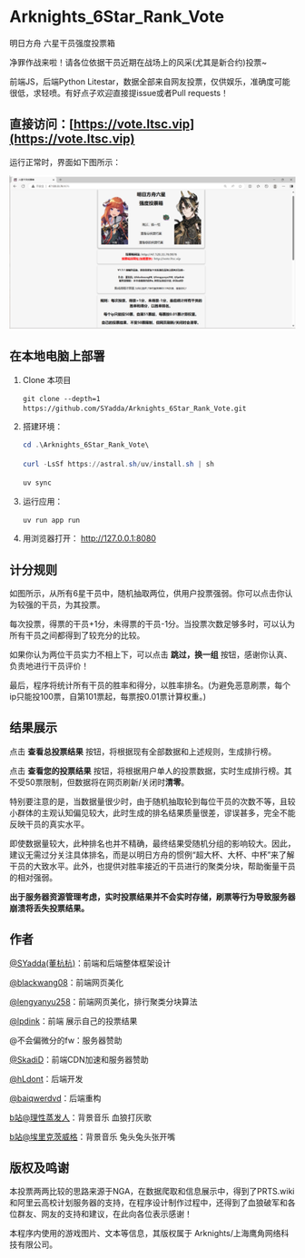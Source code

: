 # Arknights_6Star_Rank_Vote

明日方舟 六星干员强度投票箱

净罪作战来啦！请各位依据干员近期在战场上的风采(尤其是新合约)投票~

前端JS，后端Python Litestar，数据全部来自网友投票，仅供娱乐，准确度可能很低，求轻喷。有好点子欢迎直接提issue或者Pull requests！

## 直接访问：[https://vote.ltsc.vip](https://vote.ltsc.vip)

运行正常时，界面如下图所示：

<img src="images\frontend.png" alt="frontend" width="1000px">

## 在本地电脑上部署

1. Clone 本项目

   `git clone --depth=1 https://github.com/SYadda/Arknights_6Star_Rank_Vote.git`

1. 搭建环境：

   ```powershell
   cd .\Arknights_6Star_Rank_Vote\

   curl -LsSf https://astral.sh/uv/install.sh | sh

   uv sync
   ```

1. 运行应用：

   `uv run app run`

1. 用浏览器打开： http://127.0.0.1:8080

## 计分规则

如图所示，从所有6星干员中，随机抽取两位，供用户投票强弱。你可以点击你认为较强的干员，为其投票。

每次投票，得票的干员+1分，未得票的干员-1分。当投票次数足够多时，可以认为所有干员之间都得到了较充分的比较。

如果你认为两位干员实力不相上下，可以点击 **跳过，换一组** 按钮，感谢你认真、负责地进行干员评价！

最后，程序将统计所有干员的胜率和得分，以胜率排名。(为避免恶意刷票，每个ip只能投100票，自第101票起，每票按0.01票计算权重。)

## 结果展示

点击 **查看总投票结果** 按钮，将根据现有全部数据和上述规则，生成排行榜。

点击 **查看您的投票结果** 按钮，将根据用户单人的投票数据，实时生成排行榜。其不受50票限制，但数据将在网页刷新/关闭时**清零**。

特别要注意的是，当数据量很少时，由于随机抽取轮到每位干员的次数不等，且较小群体的主观认知偏见较大，此时生成的排名结果质量很差，谬误甚多，完全不能反映干员的真实水平。

即使数据量较大，此种排名也并不精确，最终结果受随机分组的影响较大。因此，建议无需过分关注具体排名，而是以明日方舟的惯例“超大杯、大杯、中杯”来了解干员的大致水平。此外，也提供对胜率接近的干员进行的聚类分块，帮助衡量干员的相对强弱。

**出于服务器资源管理考虑，实时投票结果并不会实时存储，刷票等行为导致服务器崩溃将丢失投票结果。**

## 作者

[@SYadda(董杭杭)](https://github.com/SYadda)：前端和后端整体框架设计

[@blackwang08](https://github.com/blackwang08)：前端网页美化

[@lengyanyu258](https://github.com/lengyanyu258)：前端网页美化，排行聚类分块算法

[@lpdink](https://github.com/lpdink)：前端 展示自己的投票结果

@不会偏微分的fw：服务器赞助

[@SkadiD](https://github.com/SkadiD)：前端CDN加速和服务器赞助

[@hLdont](https://github.com/hLdont)：后端开发

[@baiqwerdvd](https://github.com/baiqwerdvd)：后端重构

[b站@理性蒸发人](https://space.bilibili.com/22799131)：背景音乐 血狼打灰歌

[b站@埃里克茨威格](https://space.bilibili.com/441494429)：背景音乐 兔头兔头张开嘴

## 版权及鸣谢

本投票两两比较的思路来源于NGA，在数据爬取和信息展示中，得到了PRTS.wiki和阿里云高校计划服务器的支持，在程序设计制作过程中，还得到了血狼破军和各位群友、网友的支持和建议，在此向各位表示感谢！

本程序内使用的游戏图片、文本等信息，其版权属于 Arknights/上海鹰角网络科技有限公司。
